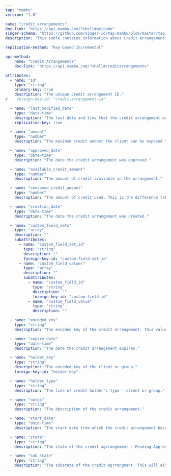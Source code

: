 ```yaml
---
tap: "mambu"
version: "1.0"

name: "credit_arrangements"
doc-link: "https://api.mambu.com/?shell#welcome"
singer-schema: "https://github.com/singer-io/tap-mambu/blob/master/tap_mambu/schemas/credit_arrangements.json"
description: "This table contains information about Credit Arrangements."

replication-method: "Key-based Incremental"

api-method:
    name: "Credit Arrangements"
    doc-link: "https://api.mambu.com/?shell#creditarrangements"

attributes:
  - name: "id"
    type: "string"
    primary-key: true
    description: "The unique credit arrangement ID."
#    foreign-key-id: "credit-arrangement-id"

  - name: "last_modified_date"
    type: "date-time"
    description: "The last date and time that the credit arrangement was modified."
    replication-key: true

  - name: "amount"
    type: "number"
    description: "The maximum credit amount the client can be exposed to."

  - name: "approved_date"
    type: "date-time"
    description: "The date the credit arrangement was approved."

  - name: "available_credit_amount"
    type: "number"
    description: "The amount of credit available in the arrangement."

  - name: "consumed_credit_amount"
    type: "number"
    description: "The amount of credit used. This is the difference taken from the amount and availible credit amount."

  - name: "creation_date"
    type: "date-time"
    description: "The date the credit arrangement was created."

  - name: "custom_field_sets"
    type: "array"
    description: ""
    subattributes:
      - name: "custom_field_set_id"
        type: "string"
        description: ""
        foreign-key-id: "custom-field-set-id"
      - name: "custom_field_values"
        type: "array"
        description: ""
        subattributes:
          - name: "custom_field_id"
            type: "string"
            description: ""
            foreign-key-id: "custom-field-id"
          - name: "custom_field_value"
            type: "string"
            description: ""

  - name: "encoded_key"
    type: "string"
    description: "The encoded key of the credit arrangement. This value is auto-generated and unique."

  - name: "expire_date"
    type: "date-time"
    description: "The date the credit arrangement expires."

  - name: "holder_key"
    type: "string"
    description: "The encoded key of the client or group."
    foreign-key-id: "holder-key"

  - name: "holder_type"
    type: "string"
    description: "The line of credit holder's type - client or group."

  - name: "notes"
    type: "string"
    description: "The description of the credit arrangement."

  - name: "start_date"
    type: "date-time"
    description: "The start date from which the credit arrangement becomes active."

  - name: "state"
    type: "string"
    description: "The state of the credit agrrangement - Pending Approval, Approved, Active or Closed."

  - name: "sub_state"
    type: "string"
    description: "The substate of the credit agrrangment. This will either be Withdrawn or Rejected when the state of the arrangement is Closed."
---
```

